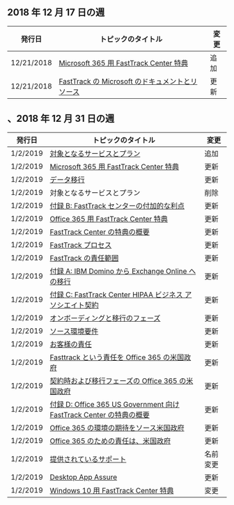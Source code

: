 <!-- This file is generated automatically each week. Changes made to this file will be overwritten.-->




## <a name="week-of-december-17-2018"></a>2018 年 12 月 17 日の週


| 発行日 |トピックのタイトル | 変更 |
|------|------------|--------|
| 12/21/2018 | [Microsoft 365 用 FastTrack Center 特典](/FastTrack/m365-fasttrack-benefit-overview) | 追加 |
| 12/21/2018 | [FastTrack の Microsoft のドキュメントとリソース](/FastTrack/index) | 更新 |


## <a name="week-of-december-31-2018"></a>、2018 年 12 月 31 日の週


| 発行日 |トピックのタイトル | 変更 |
|------|------------|--------|
| 1/2/2019 | [対象となるサービスとプラン](/FastTrack/m365-eligible-services-and-plans) | 追加 |
| 1/2/2019 | [Microsoft 365 用 FastTrack Center 特典](/FastTrack/m365-fasttrack-benefit-overview) | 更新 |
| 1/2/2019 | [データ移行](/FastTrack/o365-data-migration) | 更新 |
| 1/2/2019 | 対象となるサービスとプラン | 削除 |
| 1/2/2019 | [付録 B: FastTrack センターの付加的な利点](/FastTrack/o365-fasttrack-additional-benefits) | 更新 |
| 1/2/2019 | [Office 365 用 FastTrack Center 特典](/FastTrack/o365-fasttrack-benefit-for-office-365) | 更新 |
| 1/2/2019 | [FastTrack Center の特典の概要](/FastTrack/o365-fasttrack-benefit-overview) | 更新 |
| 1/2/2019 | [FastTrack プロセス](/FastTrack/o365-fasttrack-process) | 更新 |
| 1/2/2019 | [FastTrack の責任範囲](/FastTrack/o365-fasttrack-responsibilities) | 更新 |
| 1/2/2019 | [付録 A: IBM Domino から Exchange Online への移行](/FastTrack/o365-from-ibm-domino-to-exchange-online) | 更新 |
| 1/2/2019 | [付録 C: FastTrack Center HIPAA ビジネス アソシエイト契約](/FastTrack/o365-hipaa-business-associate-agreement) | 更新 |
| 1/2/2019 | [オンボーディングと移行のフェーズ](/FastTrack/o365-onboarding-and-migration) | 更新 |
| 1/2/2019 | [ソース環境要件](/FastTrack/o365-source-environment-expectations) | 更新 |
| 1/2/2019 | [お客様の責任](/FastTrack/o365-your-responsibilities) | 更新 |
| 1/2/2019 | [Fasttrack という責任を Office 365 の米国政府](/FastTrack/us-gov-appendix-fasttrack-responsibilities) | 更新 |
| 1/2/2019 | [契約時および移行フェーズの Office 365 の米国政府](/FastTrack/us-gov-appendix-onboarding-and-migration) | 更新 |
| 1/2/2019 | [付録 D: Office 365 US Government 向け FastTrack Center の特典の概要](/FastTrack/us-gov-appendix-overview) | 更新 |
| 1/2/2019 | [Office 365 の環境の期待をソース米国政府](/FastTrack/us-gov-appendix-source-environment-expectations) | 更新 |
| 1/2/2019 | [Office 365 のための責任は、米国政府](/FastTrack/us-gov-appendix-your-responsibilities) | 更新 |
| 1/2/2019 | [提供されているサポート](/FastTrack/win-10-daa-assistance-offered) | 名前変更 |
| 1/2/2019 | [Desktop App Assure](/FastTrack/win-10-desktop-app-assure) | 更新 |
| 1/2/2019 | [Windows 10 用 FastTrack Center 特典](/FastTrack/win-10-fasttrack-benefit-for-windows-10) | 変更 |
